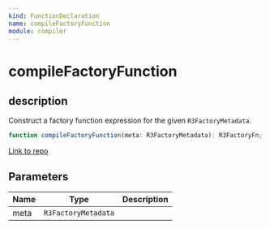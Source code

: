 ```yaml
---
kind: FunctionDeclaration
name: compileFactoryFunction
module: compiler
---
```


# compileFactoryFunction

## description

Construct a factory function expression for the given `R3FactoryMetadata`.

```ts
function compileFactoryFunction(meta: R3FactoryMetadata): R3FactoryFn;
```

[Link to repo](https://github.com/timdeschryver/angular/blob/master/packages/compiler/src/render3/r3_factory.ts#L187-L285)

## Parameters

| Name | Type                | Description |
| ---- | ------------------- | ----------- |
| meta | `R3FactoryMetadata` |             |
